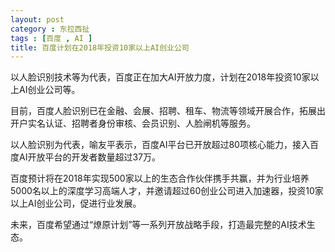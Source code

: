 ```yaml
---
layout: post
category : 东拉西扯
tags : [百度 , AI ]
title: 百度计划在2018年投资10家以上AI创业公司
---
```


以人脸识别技术等为代表，百度正在加大AI开放力度，计划在2018年投资10家以上AI创业公司等。

目前，百度人脸识别已在金融、会展、招聘、租车、物流等领域开展合作，拓展出开户实名认证、招聘者身份审核、会员识别、人脸闸机等服务。

以人脸识别为代表，喻友平表示，百度AI平台已开放超过80项核心能力，接入百度AI开放平台的开发者数量超过37万。

百度预计将在2018年实现500家以上的生态合作伙伴携手共赢，并为行业培养5000名以上的深度学习高端人才，并邀请超过60创业公司进入加速器，投资10家以上AI创业公司，促进行业发展。

未来，百度希望通过“燎原计划”等一系列开放战略手段，打造最完整的AI技术生态。

